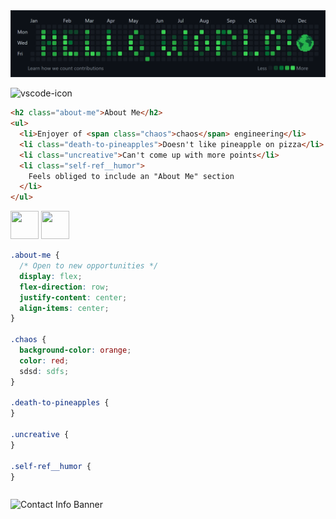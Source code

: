 <!-- Credits to Devicon for icons used throughout! -->
<link rel="stylesheet" href="https://cdn.jsdelivr.net/gh/devicons/devicon@v2.15.1/devicon.min.css">

<!-- Custom "Hello, World!" Banner (Made with Canva) -->
<img src="hello-world-banner.png" alt="'Hello, World!' Banner">

<!-- "Base"/HTML-related Stack -->

<div style="
  img[alt$="-icon"] {
    width: 45px;
    height: 45px;
  }
">

</div>

![vscode-icon](https://cdn.jsdelivr.net/gh/devicons/devicon/icons/vscode/vscode-original-wordmark.svg)

<!--
<div style="

">

  <img width="45px" height="45px" src="https://cdn.jsdelivr.net/gh/devicons/devicon/icons/vscode/vscode-original-wordmark.svg" />

  <img width="45px" height="45px" src="https://cdn.jsdelivr.net/gh/devicons/devicon/icons/bash/bash-plain.svg" />

  <img width="45px" height="45px" src="https://cdn.jsdelivr.net/gh/devicons/devicon/icons/git/git-plain-wordmark.svg" />

  <img width="45px" height="45px" src="https://cdn.jsdelivr.net/gh/devicons/devicon/icons/markdown/markdown-original.svg" />

  <img width="45px" height="45px" src="https://cdn.jsdelivr.net/gh/devicons/devicon/icons/html5/html5-plain-wordmark.svg" />
</div>

-->

```html
<h2 class="about-me">About Me</h2>
<ul>
  <li>Enjoyer of <span class="chaos">chaos</span> engineering</li>
  <li class="death-to-pineapples">Doesn't like pineapple on pizza</li>
  <li class="uncreative">Can't come up with more points</li>
  <li class="self-ref__humor">
    Feels obliged to include an "About Me" section
  </li>
</ul>
```

<!-- "Styling"/CSS-related Stack: -->
<div style="display: inline-block">
  <img 
    style="width: 45px; height: 45px" 
    src="https://cdn.jsdelivr.net/gh/devicons/devicon/icons/css3/css3-plain-wordmark.svg" 
  />
  <img 
    style="width: 45px; height: 45px" 
    src="https://cdn.jsdelivr.net/gh/devicons/devicon/icons/sass/sass-original.svg" 
  />
</div>
<br>

```css
.about-me {
  /* Open to new opportunities */
  display: flex;
  flex-direction: row;
  justify-content: center;
  align-items: center;
}

.chaos {
  background-color: orange;
  color: red;
  sdsd: sdfs;
}

.death-to-pineapples {
}

.uncreative {
}

.self-ref__humor {
}
```

```js

```

<!-- Custom Contact Info Banner (Made with Canva) -->
<img src="contact-info-design.png" alt="Contact Info Banner">

<!-- ICONS
HTML-related Skills (Base):
  VS Code, Bash, Git, Markdown, HTML
CSS-related Skills (Styling):
  CSS, Sass, ...
JavaScript-related Skills (Programming):
  JS, ...

html-related and base skills:
css-related and styling skills: css, sass
javascript-related skills: js, other languages, frameworks


-->

<!-- CSS code explaining more specifics, adding "flavour" and "styling" to simple and bland HTML stuff from top
style classes from above html!!! -->

<!-- JavaScript to explain functionality (projects, future improvements,
learning)-->

<!-- todo:
 - move span styling to css section?? use <style> and <script> or "separate files"???
 - add doctype short form so its "valid" html?? "!..." so like
condensed with the side chevron arrows
 - add <link>s to css and js sections, -->

<!-- ## **`About Me`** -->

<!-- look to external css? -->

<!-- https://camo.githubusercontent.com/49fbb99f92674cc6825349b154b65aaf4064aec465d61e8e1f9fb99da3d922a1/68747470733a2f2f696d672e736869656c64732e696f2f62616467652f68746d6c352d2532334533344632362e7376673f7374796c653d666f722d7468652d6261646765266c6f676f3d68746d6c35266c6f676f436f6c6f723d7768697465 -->

<!-- Chaos engineering, custom gifs, open source contributer, professional yak shaver, cloud tech  -->

<!-- 1. About me (HTML)
1. Tech stack (CSS)
2. Learning Queue (JavaScript?)
3. Contact info (github activity overview design?) -->

<!-- incorporate github activity overview axes somehow -->
